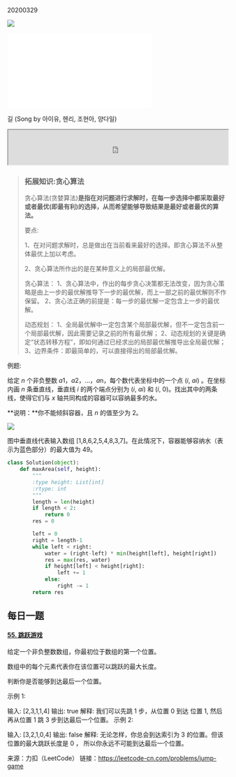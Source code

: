 20200329

![](https://mmbiz.qpic.cn/mmbiz_jpg/Yffia3qv7fVtRiadQMcM7LTULUtqnn14VGAZG9bA7DzNRGB0ADmFWkGeG6ZSdmOp4G5xVbvlvj1hJqxmp0jg4vyg/640?wx_fmt=jpeg&tp=webp&wxfrom=5&wx_lazy=1&wx_co=1)



<iframe frameborder="no" border="0" marginwidth="0" marginheight="0" width=330 height=86 src="//music.163.com/outchain/player?type=2&id=1338701842&auto=1&height=66"></iframe>

<iframe frameborder="no" border="0" marginwidth="0" marginheight="0" width=330 height=86 src="//music.163.com/outchain/player?type=2&id=1401671540&auto=1&height=66"></iframe>

<p>길 (Song by 아이유, 헨리, 조현아, 양다일)</p><iframe name="music" src="http://m10.music.126.net/20200328212949/d6be000e1291b561588e2809693d2b5f/ymusic/5508/010c/015e/bb43c71d926fc90ac44f64ce47d2ef2f.mp3" marginwidth="1px" marginheight="20px" width=100% height="80px" frameborder=1 　scrolling="yes" autoplay="autoplay" >
</iframe>   

















> ### 拓展知识:贪心算法
>
> 贪心算法(贪婪算法)**是指在对问题进行求解时，在每一步选择中都采取最好或者最优(即最有利)的选择，从而希望能够导致结果是最好或者最优的算法。**
>
> 要点: 
>
> 1、在对问题求解时，总是做出在当前看来最好的选择。即贪心算法不从整体最优上加以考虑。
>
> 2、贪心算法所作出的是在某种意义上的局部最优解。
>
> 贪心算法：
> 1、贪心算法中，作出的每步贪心决策都无法改变，因为贪心策略是由上一步的最优解推导下一步的最优解，而上一部之前的最优解则不作保留。
> 2、贪心法正确的前提是：每一步的最优解一定包含上一步的最优解。
>
> 动态规划：
> 1、全局最优解中一定包含某个局部最优解，但不一定包含前一个局部最优解，因此需要记录之前的所有最优解；
> 2、动态规划的关键是确定“状态转移方程”，即如何通过已经求出的局部最优解推导出全局最优解；
> 3、边界条件：即最简单的，可以直接得出的局部最优解。

例题:

给定 *n* 个非负整数 *a*1，*a*2，…，*a*n，每个数代表坐标中的一个点 (*i*, *ai*) 。在坐标内画 *n* 条垂直线，垂直线 *i* 的两个端点分别为 (*i*, *ai*) 和 (*i*, 0)。找出其中的两条线，使得它们与 *x* 轴共同构成的容器可以容纳最多的水。

**说明：**你不能倾斜容器，且 *n* 的值至少为 2。

![](https://aliyun-lc-upload.oss-cn-hangzhou.aliyuncs.com/aliyun-lc-upload/uploads/2018/07/25/question_11.jpg)

图中垂直线代表输入数组 [1,8,6,2,5,4,8,3,7]。在此情况下，容器能够容纳水（表示为蓝色部分）的最大值为 49。

```python
class Solution(object):
    def maxArea(self, height):
        """
        :type height: List[int]
        :rtype: int
        """
        length = len(height)
        if length < 2:
            return 0
        res = 0

        left = 0
        right = length-1
        while left < right:
            water = (right-left) * min(height[left], height[right])
            res = max(res, water)
            if height[left] < height[right]:
                left += 1
            else:
                right -= 1
        return res
```



## 每日一题

#### [55. 跳跃游戏](https://leetcode-cn.com/problems/jump-game/)

给定一个非负整数数组，你最初位于数组的第一个位置。

数组中的每个元素代表你在该位置可以跳跃的最大长度。

判断你是否能够到达最后一个位置。

示例 1:

输入: [2,3,1,1,4]
输出: true
解释: 我们可以先跳 1 步，从位置 0 到达 位置 1, 然后再从位置 1 跳 3 步到达最后一个位置。
示例 2:

输入: [3,2,1,0,4]
输出: false
解释: 无论怎样，你总会到达索引为 3 的位置。但该位置的最大跳跃长度是 0 ， 所以你永远不可能到达最后一个位置。

来源：力扣（LeetCode）
链接：https://leetcode-cn.com/problems/jump-game
